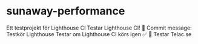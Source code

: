 # sunaway-performance
Ett testprojekt för Lighthouse CI
Testar Lighthouse CI! 🚀
Commit message: Testkör Lighthouse
Testar om Lighthouse CI körs igen ✅
🔁 Testar Telac.se

